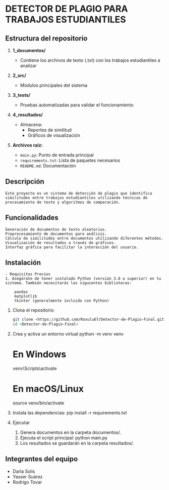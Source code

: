 # DETECTOR DE PLAGIO PARA TRABAJOS ESTUDIANTILES

## Estructura del repositorio

1. **1_documentos/**
   - Contiene los archivos de texto (.txt) con los trabajos estudiantiles a analizar

2. **2_src/**
   - Módulos principales del sistema


3. **3_tests/**
   - Pruebas automatizadas para validar el funcionamiento

4. **4_resultados/**
   - Almacena:
     - Reportes de similitud
     - Gráficos de visualización

5. **Archivos raíz:**
   - `main.py`: Punto de entrada principal
   - `requirements.txt`: Lista de paquetes necesarios
   - `README.md`: Documentación

## Descripción
    Este proyecto es un sistema de detección de plagio que identifica similitudes entre trabajos estudiantiles utilizando técnicas de procesamiento de texto y algoritmos de comparación.


## Funcionalidades
    Generación de documentos de texto aleatorios.
    Preprocesamiento de documentos para análisis.
    Cálculo de similitudes entre documentos utilizando diferentes métodos.
    Visualización de resultados a través de gráficos.
    Interfaz gráfica para facilitar la interacción del usuario.

## Instalación
    - Requisitos Previos
    1. Asegúrate de tener instalado Python (versión 3.6 o superior) en tu sistema. También necesitarás las siguientes bibliotecas:

        pandas
        matplotlib
        tkinter (generalmente incluido con Python)

1. Clona el repositorio:
   ```bash
   git clone <https://github.com/Roxulu67/Detector-de-Plagio-Final.git>
   cd <Detector-de-Plagio-Final>

2. Crea y activa un entorno virtual
    python -m venv venv
    # En Windows
    venv\Scripts\activate
    # En macOS/Linux
    source venv/bin/activate

3. Instala las dependencias:
    pip install -r requirements.txt

3. Ejecutar
    1. Genera documentos en la carpeta documentos/.
    2. Ejecuta el script principal:
        python main.py
    3. Los resultados se guardarán en la carpeta resultados/.
       

## Integrantes del equipo
- Darla Solis
- Yasser Suárez
- Rodrigo Tovar
